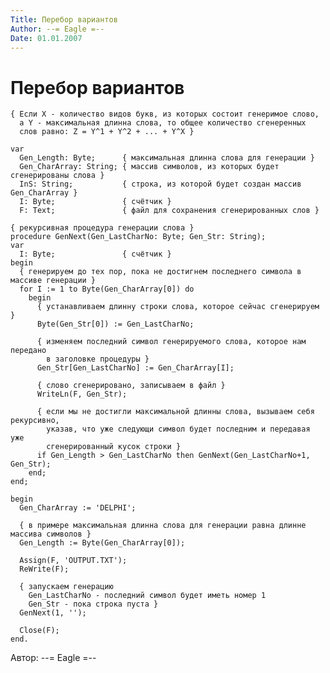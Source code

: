 ```yaml
---
Title: Перебор вариантов
Author: --= Eagle =--
Date: 01.01.2007
---
```



Перебор вариантов
=================

    { Если Х - количество видов букв, из которых состоит генеримое слово,
      а Y - максимальная длинна слова, то общее количество сгенеренных
      слов равно: Z = Y^1 + Y^2 + ... + Y^X }
     
    var
      Gen_Length: Byte;      { максимальная длинна слова для генерации }
      Gen_CharArray: String; { массив символов, из которых будет сгенерированы слова }
      InS: String;           { строка, из которой будет создан массив Gen_CharArray }
      I: Byte;               { счётчик }
      F: Text;               { файл для сохранения сгенерированных слов }
     
    { рекурсивная процедура генерации слова }
    procedure GenNext(Gen_LastCharNo: Byte; Gen_Str: String);
    var
      I: Byte;               { счётчик }
    begin
      { генерируем до тех пор, пока не достигнем последнего символа в массиве генерации }
      for I := 1 to Byte(Gen_CharArray[0]) do
        begin
          { устанавливаем длинну строки слова, которое сейчас сгенерируем }
          Byte(Gen_Str[0]) := Gen_LastCharNo;
     
          { изменяем последний символ генерируемого слова, которое нам передано 
            в заголовке процедуры }
          Gen_Str[Gen_LastCharNo] := Gen_CharArray[I];
     
          { слово сгенерировано, записываем в файл }
          WriteLn(F, Gen_Str);
     
          { если мы не достигли максимальной длинны слова, вызываем себя рекурсивно,
            указав, что уже следующи символ будет последним и передавая уже 
            сгенерированный кусок строки }
          if Gen_Length > Gen_LastCharNo then GenNext(Gen_LastCharNo+1, Gen_Str);
        end;
    end;
     
    begin
      Gen_CharArray := 'DELPHI';
     
      { в примере максимальная длинна слова для генерации равна длинне массива символов }
      Gen_Length := Byte(Gen_CharArray[0]);
     
      Assign(F, 'OUTPUT.TXT');
      ReWrite(F);
     
      { запускаем генерацию
        Gen_LastCharNo - последний символ будет иметь номер 1
        Gen_Str - пока строка пуста }
      GenNext(1, '');
     
      Close(F);
    end.



Автор: --= Eagle =--
